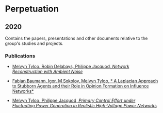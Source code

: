 # Perpetuation
## 2020
Contains the papers, presentations and other documents relative to the group's studies and projects.

### Publications
* [Melvyn Tyloo, Robin Delabays, Philippe Jacquod, *Network Reconstruction with Ambient Noise*](https://github.com/GeeeHesso/Perpetuation/tree/master/2020/Papers/ambient_noise)

* [Fabian Baumann, Igor. M Sokolov, Melvyn Tyloo, * A Laplacian Approach to Stubborn Agents and their Role in Opinion Formation on Influence Networks*](https://github.com/GeeeHesso/Perpetuation/tree/master/2020/Papers/physica_a)

* [Melvyn Tyloo, Philippe Jacquod, *Primary Control Effort under Fluctuating Power Generation in Realistic High-Voltage Power Networks*](https://github.com/GeeeHesso/Perpetuation/tree/master/2020/Papers/LCSS)

